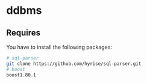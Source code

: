 # ddbms

## Requires
You have to install the following packages:
```bash
# sql-parser
git clone https://github.com/hyrise/sql-parser.git
# boost
boost1.80.1
```


